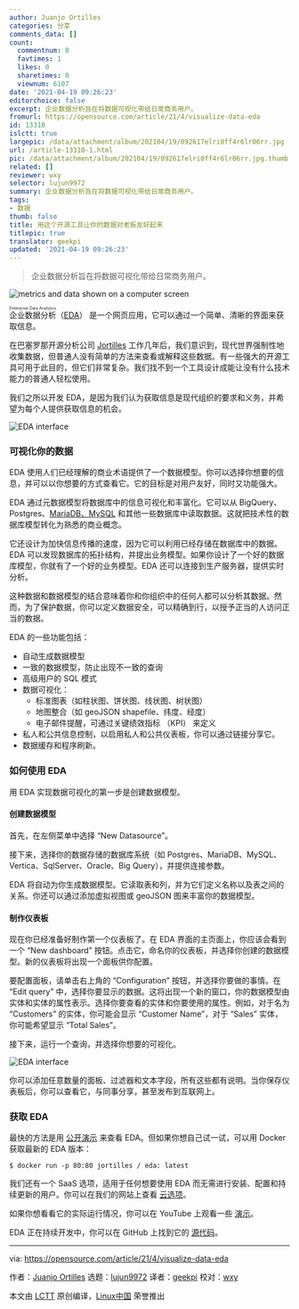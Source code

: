 ```yaml
---
author: Juanjo Ortilles
categories: 分享
comments_data: []
count:
  commentnum: 0
  favtimes: 1
  likes: 0
  sharetimes: 0
  viewnum: 6107
date: '2021-04-19 09:26:23'
editorchoice: false
excerpt: 企业数据分析旨在将数据可视化带给日常商务用户。
fromurl: https://opensource.com/article/21/4/visualize-data-eda
id: 13310
islctt: true
largepic: /data/attachment/album/202104/19/092617elri0ff4r6lr06rr.jpg
url: /article-13310-1.html
pic: /data/attachment/album/202104/19/092617elri0ff4r6lr06rr.jpg.thumb.jpg
related: []
reviewer: wxy
selector: lujun9972
summary: 企业数据分析旨在将数据可视化带给日常商务用户。
tags:
- 数据
thumb: false
title: 用这个开源工具让你的数据对老板友好起来
titlepic: true
translator: geekpi
updated: '2021-04-19 09:26:23'
---
```



> 
> 企业数据分析旨在将数据可视化带给日常商务用户。
> 
> 
> 


![](/data/attachment/album/202104/19/092617elri0ff4r6lr06rr.jpg "metrics and data shown on a computer screen")


<ruby> 企业数据分析 <rt>  Enterprise Data Analytics </rt></ruby>（[EDA](https://eda.jortilles.com/en/jortilles-english/)） 是一个网页应用，它可以通过一个简单、清晰的界面来获取信息。


在巴塞罗那开源分析公司 [Jortilles](https://www.jortilles.com/) 工作几年后，我们意识到，现代世界强制性地收集数据，但普通人没有简单的方法来查看或解释这些数据。有一些强大的开源工具可用于此目的，但它们非常复杂。我们找不到一个工具设计成能让没有什么技术能力的普通人轻松使用。


我们之所以开发 EDA，是因为我们认为获取信息是现代组织的要求和义务，并希望为每个人提供获取信息的机会。


![EDA interface](/data/attachment/album/202104/19/092625lw3oc39uum93mqzw.jpg "EDA interface")


### 可视化你的数据


EDA 使用人们已经理解的商业术语提供了一个数据模型。你可以选择你想要的信息，并可以以你想要的方式查看它。它的目标是对用户友好，同时又功能强大。


EDA 通过元数据模型将数据库中的信息可视化和丰富化。它可以从 BigQuery、Postgres、[MariaDB、MySQL](https://opensource.com/article/20/10/mariadb-mysql-cheat-sheet) 和其他一些数据库中读取数据。这就把技术性的数据库模型转化为熟悉的商业概念。


它还设计为加快信息传播的速度，因为它可以利用已经存储在数据库中的数据。EDA 可以发现数据库的拓扑结构，并提出业务模型。如果你设计了一个好的数据库模型，你就有了一个好的业务模型。EDA 还可以连接到生产服务器，提供实时分析。


这种数据和数据模型的结合意味着你和你组织中的任何人都可以分析其数据。然而，为了保护数据，你可以定义数据安全，可以精确到行，以授予正当的人访问正当的数据。


EDA 的一些功能包括：


* 自动生成数据模型
* 一致的数据模型，防止出现不一致的查询
* 高级用户的 SQL 模式
* 数据可视化：
	+ 标准图表（如柱状图、饼状图、线状图、树状图）
	+ 地图整合（如 geoJSON shapefile、纬度、经度）
	+ 电子邮件提醒，可通过关键绩效指标 （KPI） 来定义
* 私人和公共信息控制，以启用私人和公共仪表板，你可以通过链接分享它。
* 数据缓存和程序刷新。


### 如何使用 EDA


用 EDA 实现数据可视化的第一步是创建数据模型。


#### 创建数据模型


首先，在左侧菜单中选择 “New Datasource”。


接下来，选择你的数据存储的数据库系统（如 Postgres、MariaDB、MySQL、Vertica、SqlServer、Oracle、Big Query），并提供连接参数。


EDA 将自动为你生成数据模型。它读取表和列，并为它们定义名称以及表之间的关系。你还可以通过添加虚拟视图或 geoJSON 图来丰富你的数据模型。


#### 制作仪表板


现在你已经准备好制作第一个仪表板了。在 EDA 界面的主页面上，你应该会看到一个 “New dashboard” 按钮。点击它，命名你的仪表板，并选择你创建的数据模型。新的仪表板将出现一个面板供你配置。


要配置面板，请单击右上角的 “Configuration” 按钮，并选择你要做的事情。在 “Edit query” 中，选择你要显示的数据。这将出现一个新的窗口，你的数据模型由实体和实体的属性表示。选择你要查看的实体和你要使用的属性。例如，对于名为 “Customers” 的实体，你可能会显示 “Customer Name”，对于 “Sales” 实体，你可能希望显示 “Total Sales”。


接下来，运行一个查询，并选择你想要的可视化。


![EDA interface](/data/attachment/album/202104/19/092625f7w4nzwugztwu0qk.jpg "EDA interface")


你可以添加任意数量的面板、过滤器和文本字段，所有这些都有说明。当你保存仪表板后，你可以查看它，与同事分享，甚至发布到互联网上。


### 获取 EDA


最快的方法是用 [公开演示](https://demoeda.jortilles.com/) 来查看 EDA。但如果你想自己试一试，可以用 Docker 获取最新的 EDA 版本：



```
$ docker run -p 80:80 jortilles / eda: latest

```

我们还有一个 SaaS 选项，适用于任何想要使用 EDA 而无需进行安装、配置和持续更新的用户。你可以在我们的网站上查看 [云选项](https://eda.jortilles.com)。


如果你想看看它的实际运行情况，你可以在 YouTube 上观看一些 [演示](https://youtu.be/cBAAJbohHXQ)。


EDA 正在持续开发中，你可以在 GitHub 上找到它的 [源代码](https://github.com/jortilles/EDA)。




---


via: <https://opensource.com/article/21/4/visualize-data-eda>


作者：[Juanjo Ortilles](https://opensource.com/users/jortilles) 选题：[lujun9972](https://github.com/lujun9972) 译者：[geekpi](https://github.com/geekpi) 校对：[wxy](https://github.com/wxy)


本文由 [LCTT](https://github.com/LCTT/TranslateProject) 原创编译，[Linux中国](https://linux.cn/) 荣誉推出